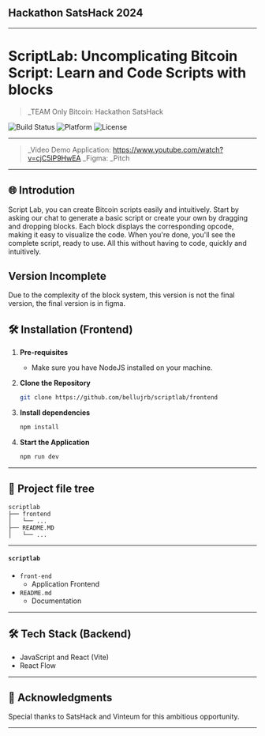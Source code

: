 ## Hackathon SatsHack 2024

---

# ScriptLab: Uncomplicating Bitcoin Script: Learn and Code Scripts with blocks

> _TEAM Only Bitcoin: Hackathon SatsHack

![Build Status](https://img.shields.io/badge/Build-Passing-brightgreen)
![Platform](https://img.shields.io/badge/Platform-Web-blue)
![License](https://img.shields.io/badge/License-MIT-green)

---

> _Video Demo Application: https://www.youtube.com/watch?v=cjC5lP9HwEA
> _Figma: 
> _Pitch

---

## 🌐 Introdution

Script Lab, you can create Bitcoin scripts easily and intuitively. Start by asking our chat to generate a basic script or create your own by dragging and dropping blocks. Each block displays the corresponding opcode, making it easy to visualize the code. When you're done, you'll see the complete script, ready to use. All this without having to code, quickly and intuitively.

## Version Incomplete

Due to the complexity of the block system, this version is not the final version, the final version is in figma.

## 🛠 Installation (Frontend)

1. **Pre-requisites**
    - Make sure you have NodeJS installed on your machine.
    
2. **Clone the Repository**

    ```bash
    git clone https://github.com/bellujrb/scriptlab/frontend
    ```

3. **Install dependencies**

    ```bash
    npm install
    ```

4. **Start the Application**

    ```bash
    npm run dev
    ```

---


## 📂 Project file tree

```
scriptlab
├── frontend
│   └── ...
├── README.MD
│   └── ...
```
---

#### `scriptlab`

- `front-end`
    - Application Frontend
- `README.md`
    - Documentation

---

## 🛠 Tech Stack (Backend)
- JavaScript and React (Vite)
- React Flow

---

## 🙏 Acknowledgments

Special thanks to SatsHack and Vinteum for this ambitious opportunity.

---
